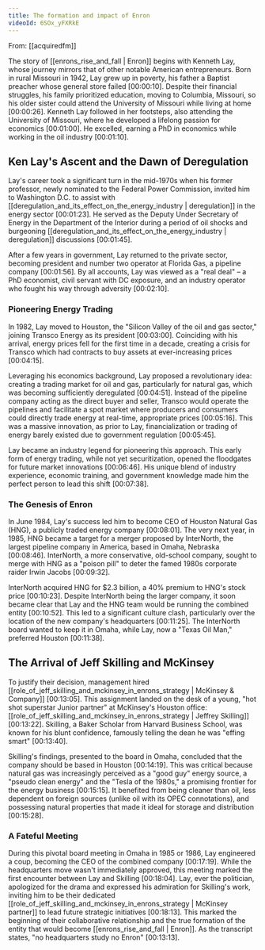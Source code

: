 ```yaml
---
title: The formation and impact of Enron
videoId: 6SOx_yFXRkE
---
```


From: [[acquiredfm]] <br/> 

The story of [[enrons_rise_and_fall | Enron]] begins with Kenneth Lay, whose journey mirrors that of other notable American entrepreneurs. Born in rural Missouri in 1942, Lay grew up in poverty, his father a Baptist preacher whose general store failed <a class="yt-timestamp" data-t="00:00:10">[00:00:10]</a>. Despite their financial struggles, his family prioritized education, moving to Columbia, Missouri, so his older sister could attend the University of Missouri while living at home <a class="yt-timestamp" data-t="00:00:26">[00:00:26]</a>. Kenneth Lay followed in her footsteps, also attending the University of Missouri, where he developed a lifelong passion for economics <a class="yt-timestamp" data-t="00:01:00">[00:01:00]</a>. He excelled, earning a PhD in economics while working in the oil industry <a class="yt-timestamp" data-t="00:01:10">[00:01:10]</a>.

## Ken Lay's Ascent and the Dawn of Deregulation

Lay's career took a significant turn in the mid-1970s when his former professor, newly nominated to the Federal Power Commission, invited him to Washington D.C. to assist with [[deregulation_and_its_effect_on_the_energy_industry | deregulation]] in the energy sector <a class="yt-timestamp" data-t="00:01:23">[00:01:23]</a>. He served as the Deputy Under Secretary of Energy in the Department of the Interior during a period of oil shocks and burgeoning [[deregulation_and_its_effect_on_the_energy_industry | deregulation]] discussions <a class="yt-timestamp" data-t="00:01:45">[00:01:45]</a>.

After a few years in government, Lay returned to the private sector, becoming president and number two operator at Florida Gas, a pipeline company <a class="yt-timestamp" data-t="00:01:56">[00:01:56]</a>. By all accounts, Lay was viewed as a "real deal" – a PhD economist, civil servant with DC exposure, and an industry operator who fought his way through adversity <a class="yt-timestamp" data-t="00:02:10">[00:02:10]</a>.

### Pioneering Energy Trading

In 1982, Lay moved to Houston, the "Silicon Valley of the oil and gas sector," joining Transco Energy as its president <a class="yt-timestamp" data-t="00:03:00">[00:03:00]</a>. Coinciding with his arrival, energy prices fell for the first time in a decade, creating a crisis for Transco which had contracts to buy assets at ever-increasing prices <a class="yt-timestamp" data-t="00:04:15">[00:04:15]</a>.

Leveraging his economics background, Lay proposed a revolutionary idea: creating a trading market for oil and gas, particularly for natural gas, which was becoming sufficiently deregulated <a class="yt-timestamp" data-t="00:04:51">[00:04:51]</a>. Instead of the pipeline company acting as the direct buyer and seller, Transco would operate the pipelines and facilitate a spot market where producers and consumers could directly trade energy at real-time, appropriate prices <a class="yt-timestamp" data-t="00:05:16">[00:05:16]</a>. This was a massive innovation, as prior to Lay, financialization or trading of energy barely existed due to government regulation <a class="yt-timestamp" data-t="00:05:45">[00:05:45]</a>.

Lay became an industry legend for pioneering this approach. This early form of energy trading, while not yet securitization, opened the floodgates for future market innovations <a class="yt-timestamp" data-t="00:06:46">[00:06:46]</a>. His unique blend of industry experience, economic training, and government knowledge made him the perfect person to lead this shift <a class="yt-timestamp" data-t="00:07:38">[00:07:38]</a>.

### The Genesis of Enron

In June 1984, Lay's success led him to become CEO of Houston Natural Gas (HNG), a publicly traded energy company <a class="yt-timestamp" data-t="00:08:01">[00:08:01]</a>. The very next year, in 1985, HNG became a target for a merger proposed by InterNorth, the largest pipeline company in America, based in Omaha, Nebraska <a class="yt-timestamp" data-t="00:08:46">[00:08:46]</a>. InterNorth, a more conservative, old-school company, sought to merge with HNG as a "poison pill" to deter the famed 1980s corporate raider Irwin Jacobs <a class="yt-timestamp" data-t="00:09:32">[00:09:32]</a>.

InterNorth acquired HNG for $2.3 billion, a 40% premium to HNG's stock price <a class="yt-timestamp" data-t="00:10:23">[00:10:23]</a>. Despite InterNorth being the larger company, it soon became clear that Lay and the HNG team would be running the combined entity <a class="yt-timestamp" data-t="00:10:52">[00:10:52]</a>. This led to a significant culture clash, particularly over the location of the new company's headquarters <a class="yt-timestamp" data-t="00:11:25">[00:11:25]</a>. The InterNorth board wanted to keep it in Omaha, while Lay, now a "Texas Oil Man," preferred Houston <a class="yt-timestamp" data-t="00:11:38">[00:11:38]</a>.

## The Arrival of Jeff Skilling and McKinsey

To justify their decision, management hired [[role_of_jeff_skilling_and_mckinsey_in_enrons_strategy | McKinsey & Company]] <a class="yt-timestamp" data-t="00:13:05">[00:13:05]</a>. This assignment landed on the desk of a young, "hot shot superstar Junior partner" at McKinsey's Houston office: [[role_of_jeff_skilling_and_mckinsey_in_enrons_strategy | Jeffrey Skilling]] <a class="yt-timestamp" data-t="00:13:22">[00:13:22]</a>. Skilling, a Baker Scholar from Harvard Business School, was known for his blunt confidence, famously telling the dean he was "effing smart" <a class="yt-timestamp" data-t="00:13:40">[00:13:40]</a>.

Skilling's findings, presented to the board in Omaha, concluded that the company should be based in Houston <a class="yt-timestamp" data-t="00:14:19">[00:14:19]</a>. This was critical because natural gas was increasingly perceived as a "good guy" energy source, a "pseudo clean energy" and the "Tesla of the 1980s," a promising frontier for the energy business <a class="yt-timestamp" data-t="00:15:15">[00:15:15]</a>. It benefited from being cleaner than oil, less dependent on foreign sources (unlike oil with its OPEC connotations), and possessing natural properties that made it ideal for storage and distribution <a class="yt-timestamp" data-t="00:15:28">[00:15:28]</a>.

### A Fateful Meeting

During this pivotal board meeting in Omaha in 1985 or 1986, Lay engineered a coup, becoming the CEO of the combined company <a class="yt-timestamp" data-t="00:17:19">[00:17:19]</a>. While the headquarters move wasn't immediately approved, this meeting marked the first encounter between Lay and Skilling <a class="yt-timestamp" data-t="00:18:04">[00:18:04]</a>. Lay, ever the politician, apologized for the drama and expressed his admiration for Skilling's work, inviting him to be their dedicated [[role_of_jeff_skilling_and_mckinsey_in_enrons_strategy | McKinsey partner]] to lead future strategic initiatives <a class="yt-timestamp" data-t="00:18:13">[00:18:13]</a>. This marked the beginning of their collaborative relationship and the true formation of the entity that would become [[enrons_rise_and_fall | Enron]]. As the transcript states, "no headquarters study no Enron" <a class="yt-timestamp" data-t="00:13:13">[00:13:13]</a>.